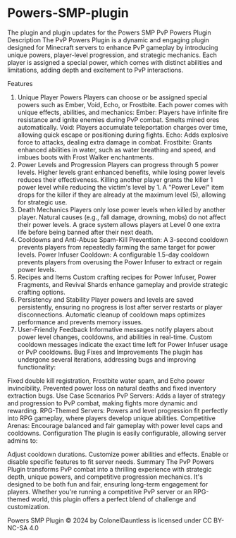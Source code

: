 # Powers-SMP-plugin
The plugin and plugin updates for the Powers SMP
PvP Powers Plugin Description
The PvP Powers Plugin is a dynamic and engaging plugin designed for Minecraft servers to enhance PvP gameplay by introducing unique powers, player-level progression, and strategic mechanics. Each player is assigned a special power, which comes with distinct abilities and limitations, adding depth and excitement to PvP interactions.

Features
1. Unique Player Powers
Players can choose or be assigned special powers such as Ember, Void, Echo, or Frostbite.
Each power comes with unique effects, abilities, and mechanics:
Ember: Players have infinite fire resistance and ignite enemies during PvP combat. Smelts mined ores automatically.
Void: Players accumulate teleportation charges over time, allowing quick escape or positioning during fights.
Echo: Adds explosive force to attacks, dealing extra damage in combat.
Frostbite: Grants enhanced abilities in water, such as water breathing and speed, and imbues boots with Frost Walker enchantments.
2. Power Levels and Progression
Players can progress through 5 power levels. Higher levels grant enhanced benefits, while losing power levels reduces their effectiveness.
Killing another player grants the killer 1 power level while reducing the victim's level by 1.
A "Power Level" item drops for the killer if they are already at the maximum level (5), allowing for strategic use.
3. Death Mechanics
Players only lose power levels when killed by another player. Natural causes (e.g., fall damage, drowning, mobs) do not affect their power levels.
A grace system allows players at Level 0 one extra life before being banned after their next death.
4. Cooldowns and Anti-Abuse
Spam-Kill Prevention: A 3-second cooldown prevents players from repeatedly farming the same target for power levels.
Power Infuser Cooldown: A configurable 1.5-day cooldown prevents players from overusing the Power Infuser to extract or regain power levels.
5. Recipes and Items
Custom crafting recipes for Power Infuser, Power Fragments, and Revival Shards enhance gameplay and provide strategic crafting options.
6. Persistency and Stability
Player powers and levels are saved persistently, ensuring no progress is lost after server restarts or player disconnections.
Automatic cleanup of cooldown maps optimizes performance and prevents memory issues.
7. User-Friendly Feedback
Informative messages notify players about power level changes, cooldowns, and abilities in real-time.
Custom cooldown messages indicate the exact time left for Power Infuser usage or PvP cooldowns.
Bug Fixes and Improvements
The plugin has undergone several iterations, addressing bugs and improving functionality:

Fixed double kill registration, Frostbite water spam, and Echo power invincibility.
Prevented power loss on natural deaths and fixed inventory extraction bugs.
Use Case Scenarios
PvP Servers: Adds a layer of strategy and progression to PvP combat, making fights more dynamic and rewarding.
RPG-Themed Servers: Powers and level progression fit perfectly into RPG gameplay, where players develop unique abilities.
Competitive Arenas: Encourage balanced and fair gameplay with power level caps and cooldowns.
Configuration
The plugin is easily configurable, allowing server admins to:

Adjust cooldown durations.
Customize power abilities and effects.
Enable or disable specific features to fit server needs.
Summary
The PvP Powers Plugin transforms PvP combat into a thrilling experience with strategic depth, unique powers, and competitive progression mechanics. It's designed to be both fun and fair, ensuring long-term engagement for players. Whether you're running a competitive PvP server or an RPG-themed world, this plugin offers a perfect blend of challenge and customization.

Powers SMP Plugin © 2024 by ColonelDauntless is licensed under CC BY-NC-SA 4.0 
